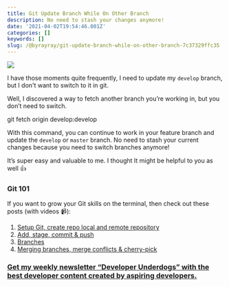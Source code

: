 ```yaml
---
title: Git Update Branch While On Other Branch
description: No need to stash your changes anymore!
date: '2021-04-02T19:54:46.001Z'
categories: []
keywords: []
slug: /@byrayray/git-update-branch-while-on-other-branch-7c37329ffc35
---
```


![](/Users/devbyrayray/Downloads/medium-export-a7b31d8cfbafc479a349e86525a0598d57555fb548cdfad5aa20f48d7b4db09d/posts/md_1664876347726/img/0__ehS0__kNlLWxq33Ym.jpg)

I have those moments quite frequently, I need to update my `develop` branch, but I don't want to switch to it in git.

Well, I discovered a way to fetch another branch you’re working in, but you don’t need to switch.

git fetch origin develop:develop

With this command, you can continue to work in your feature branch and update the `develop` or `master` branch. No need to stash your current changes because you need to switch branches anymore!

It’s super easy and valuable to me. I thought It might be helpful to you as well 👍

### Git 101

If you want to grow your Git skills on the terminal, then check out these posts (with videos 📹):

1.  [Setup Git, create repo local and remote repository](https://devbyrayray.medium.com/git-101-step-1-setup-create-repo-local-and-remote-repository-4e15fcad89b6)
2.  [Add, stage, commit & push](https://devbyrayray.medium.com/git-101-step-2-add-stage-commit-push-aab3afeece55)
3.  [Branches](https://devbyrayray.medium.com/git-101-step-3-branches-634055e32ec)
4.  [Merging branches, merge conflicts & cherry-pick](https://devbyrayray.medium.com/git-101-step-4-merging-branches-merge-conflicts-cherry-pick-67cc1ff0edb7)

### [Get my weekly newsletter “Developer Underdogs” with the best developer content created by aspiring developers.](https://www.getrevue.co/profile/devbyrayray)